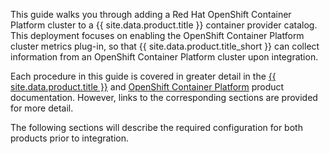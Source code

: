 This guide walks you through adding a Red Hat OpenShift Container
Platform cluster to a {{ site.data.product.title }} container provider catalog. This
deployment focuses on enabling the OpenShift Container Platform cluster
metrics plug-in, so that {{ site.data.product.title_short }} can collect information
from an OpenShift Container Platform cluster upon integration.

Each procedure in this guide is covered in greater detail in the
[{{ site.data.product.title }}](https://access.redhat.com/documentation/en/red-hat-cloudforms/)
and [OpenShift Container
Platform](https://access.redhat.com/documentation/en/openshift-container-platform/)
product documentation. However, links to the corresponding sections are
provided for more detail.

The following sections will describe the required configuration for both
products prior to integration.
